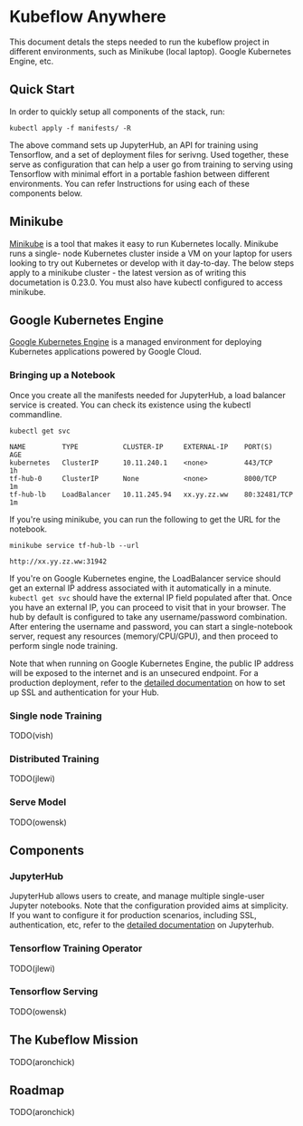 # Kubeflow Anywhere

This document detals the steps needed to run the kubeflow project in different environments, such as Minikube (local laptop). Google Kubernetes Engine, etc. 

## Quick Start

In order to quickly setup all components of the stack, run:

```commandline
kubectl apply -f manifests/ -R
```

The above command sets up JupyterHub, an API for training using Tensorflow, and a set of deployment files for serivng. 
Used together, these serve as configuration that can help a user go from training to serving using Tensorflow with minimal
effort in a portable fashion between different environments. You can refer Instructions for using each of these components below. 

## Minikube

[Minikube](https://github.com/kubernetes/minikube) is a tool that makes it easy to run Kubernetes locally. Minikube runs a single-
node Kubernetes cluster inside a VM on your laptop for users looking to try out Kubernetes or develop with it day-to-day. 
The below steps apply to a minikube cluster - the latest version as of writing this documetation is 0.23.0. You must also have 
kubectl configured to access minikube.

## Google Kubernetes Engine

[Google Kubernetes Engine](https://cloud.google.com/kubernetes-engine/) is a managed environment for deploying Kubernetes applications powered by Google Cloud.

### Bringing up a Notebook

Once you create all the manifests needed for JupyterHub, a load balancer service is created. You can check its existence using the kubectl commandline.

```commandline
kubectl get svc

NAME         TYPE           CLUSTER-IP     EXTERNAL-IP    PORT(S)        AGE
kubernetes   ClusterIP      10.11.240.1    <none>         443/TCP        1h
tf-hub-0     ClusterIP      None           <none>         8000/TCP       1m
tf-hub-lb    LoadBalancer   10.11.245.94   xx.yy.zz.ww    80:32481/TCP   1m
```

If you're using minikube, you can run the following to get the URL for the notebook.

```
minikube service tf-hub-lb --url

http://xx.yy.zz.ww:31942
``` 

If you're on Google Kubernetes engine, the LoadBalancer service should get an external IP address associated with 
it automatically in a minute. `kubectl get svc` should have the external IP field populated after that. 
Once you have an external IP, you can proceed to visit that in your browser. The hub by default is configured to take any username/password combination. After entering the username and password, you can start a single-notebook server,
request any resources (memory/CPU/GPU), and then proceed to perform single node training.

Note that when running on Google Kubernetes Engine, the public IP address will be exposed to the internet and is an 
unsecured endpoint. For a production deployment, refer to the [detailed documentation](jupyterhub/README.md) on 
how to set up SSL and authentication for your Hub. 

###  Single node Training

TODO(vish)

### Distributed Training

TODO(jlewi)

### Serve Model

TODO(owensk)

## Components

### JupyterHub

JupyterHub allows users to create, and manage multiple single-user Jupyter notebooks. Note that the configuration provided 
aims at simplicity. If you want to configure it for production scenarios, including SSL, authentication, etc, refer to the [detailed documentation](jupyterhub/README.md) on Jupyterhub.

### Tensorflow Training Operator

TODO(jlewi)

### Tensorflow Serving

TODO(owensk)

## The Kubeflow Mission

TODO(aronchick)

## Roadmap

TODO(aronchick)
